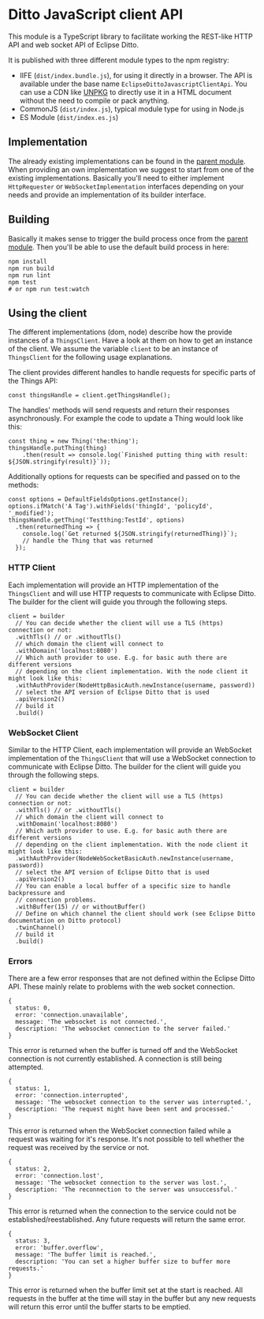 # Ditto JavaScript client API
This module is a TypeScript library to facilitate working the REST-like HTTP API and web socket API of Eclipse Ditto.

It is published with three different module types to the npm registry:
* IIFE (`dist/index.bundle.js`), for using it directly in a browser. The API is available under the base name
`EclipseDittoJavascriptClientApi`. You can use a CDN like [UNPKG](https://unpkg.com/) to directly
use it in a HTML document without the need to compile or pack anything.
* CommonJS (`dist/index.js`), typical module type for using in Node.js
* ES Module (`dist/index.es.js`)

## Implementation
The already existing implementations can be found in the [parent module](../../README.md).
When providing an own implementation we suggest to start from one of
the existing implementations. Basically you'll need to either
implement `HttpRequester` or `WebSocketImplementation` interfaces
depending on your needs and provide an implementation of its builder interface.

## Building
Basically it makes sense to trigger the build process once from
the [parent module](../../README.md). Then you'll be able to
use the default build process in here:

```
npm install
npm run build
npm run lint
npm test
# or npm run test:watch
```

## Using the client

The different implementations (dom, node) describe how the provide instances of a `ThingsClient`.
Have a look at them on how to get an instance of the client. We assume
the variable `client` to be an instance of `ThingsClient` for the following usage
explanations.

The client provides different handles to handle requests for specific parts of the Things API:
```
const thingsHandle = client.getThingsHandle();
```

The handles' methods will send requests and return their responses asynchronously.
For example the code to update a Thing would look like this:
```
const thing = new Thing('the:thing');
thingsHandle.putThing(thing)
    .then(result => console.log(`Finished putting thing with result: ${JSON.stringify(result)}`));
```

Additionally options for requests can be specified and passed on to the methods:
```
const options = DefaultFieldsOptions.getInstance();
options.ifMatch('A Tag').withFields('thingId', 'policyId', '_modified');
thingsHandle.getThing('Testthing:TestId', options)
  .then(returnedThing => {
    console.log(`Get returned ${JSON.stringify(returnedThing)}`);
    // handle the Thing that was returned
  });
```

### HTTP Client
Each implementation will provide an HTTP implementation of the `ThingsClient` and
will use HTTP requests to communicate with Eclipse Ditto. The builder for the
client will guide you through the following steps.

```
client = builder
  // You can decide whether the client will use a TLS (https) connection or not:
  .withTls() // or .withoutTls()
  // which domain the client will connect to
  .withDomain('localhost:8080')
  // Which auth provider to use. E.g. for basic auth there are different versions
  // depending on the client implementation. With the node client it might look like this:
  .withAuthProvider(NodeHttpBasicAuth.newInstance(username, password))
  // select the API version of Eclipse Ditto that is used
  .apiVersion2()
  // build it
  .build()
```

### WebSocket Client
Similar to the HTTP Client, each implementation will provide an WebSocket implementation
of the `ThingsClient` that will use a WebSocket connection to communicate with
Eclipse Ditto. The builder for the client will guide you through the following steps.

```
client = builder
  // You can decide whether the client will use a TLS (https) connection or not:
  .withTls() // or .withoutTls()
  // which domain the client will connect to
  .withDomain('localhost:8080')
  // Which auth provider to use. E.g. for basic auth there are different versions
  // depending on the client implementation. With the node client it might look like this:
  .withAuthProvider(NodeWebSocketBasicAuth.newInstance(username, password))
  // select the API version of Eclipse Ditto that is used
  .apiVersion2()
  // You can enable a local buffer of a specific size to handle backpressure and
  // connection problems.
  .withBuffer(15) // or withoutBuffer()
  // Define on which channel the client should work (see Eclipse Ditto documentation on Ditto protocol)
  .twinChannel()
  // build it
  .build()
```

### Errors
There are a few error responses that are not defined within the Eclipse Ditto API. These mainly relate to problems
with the web socket connection.
```
{
  status: 0,
  error: 'connection.unavailable',
  message: 'The websocket is not connected.',
  description: 'The websocket connection to the server failed.'
}
```
This error is returned when the buffer is turned off and the WebSocket connection is not currently established.
A connection is still being attempted.
```
{
  status: 1,
  error: 'connection.interrupted',
  message: 'The websocket connection to the server was interrupted.',
  description: 'The request might have been sent and processed.'
}
```
This error is returned when the WebSocket connection failed while a request was waiting for it's response.
It's not possible to tell whether the request was received by the service or not.
```
{
  status: 2,
  error: 'connection.lost',
  message: 'The websocket connection to the server was lost.',
  description: 'The reconnection to the server was unsuccessful.'
}
```
This error is returned when the connection to the service could not be established/reestablished.
Any future requests will return the same error.
```
{
  status: 3,
  error: 'buffer.overflow',
  message: 'The buffer limit is reached.',
  description: 'You can set a higher buffer size to buffer more requests.'
}
```
This error is returned when the buffer limit set at the start is reached. All requests in the buffer at the time will
stay in the buffer but any new requests will return this error until the buffer starts to be emptied.
